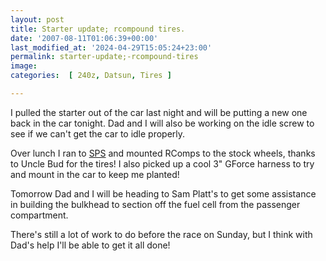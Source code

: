 ```yaml
---
layout: post
title: Starter update; rcompound tires.
date: '2007-08-11T01:06:39+00:00'
last_modified_at: '2024-04-29T15:05:24+23:00'
permalink: starter-update;-rcompound-tires
image: 
categories:  [ 240z, Datsun, Tires ]

---
```

I pulled the starter out of the car last night and will be putting a new one back in the car tonight. Dad and I will also be working on the idle screw to see if we can't get the car to idle properly.

Over lunch I ran to [SPS](https://www.soloperformance.com/) and mounted RComps to the stock wheels, thanks to Uncle Bud for the tires! I also picked up a cool 3" GForce harness to try and mount in the car to keep me planted!

Tomorrow Dad and I will be heading to Sam Platt's to get some assistance in building the bulkhead to section off the fuel cell from the passenger compartment.

There's still a lot of work to do before the race on Sunday, but I think with Dad's help I'll be able to get it all done!
